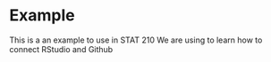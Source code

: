 # Example
This is a an example to use in STAT 210
We are using to learn how to connect RStudio and Github